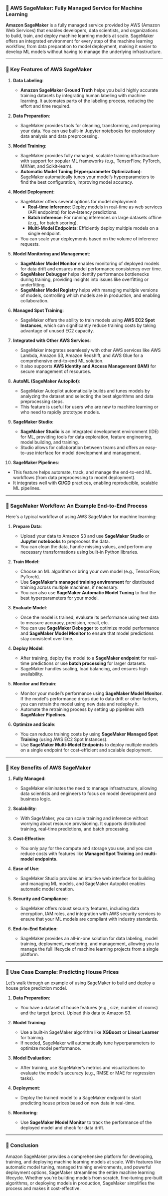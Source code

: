 ### **📌 AWS SageMaker: Fully Managed Service for Machine Learning**

**Amazon SageMaker** is a fully managed service provided by AWS (Amazon Web Services) that enables developers, data scientists, and organizations to build, train, and deploy machine learning models at scale. SageMaker offers an integrated environment for every step of the machine learning workflow, from data preparation to model deployment, making it easier to develop ML models without having to manage the underlying infrastructure.

---

### **🚀 Key Features of AWS SageMaker**

1. **Data Labeling**:
   - **Amazon SageMaker Ground Truth** helps you build highly accurate training datasets by integrating human labeling with machine learning. It automates parts of the labeling process, reducing the effort and time required.

2. **Data Preparation**:
   - SageMaker provides tools for cleaning, transforming, and preparing your data. You can use built-in Jupyter notebooks for exploratory data analysis and data preprocessing.

3. **Model Training**:
   - SageMaker provides fully managed, scalable training infrastructure with support for popular ML frameworks (e.g., TensorFlow, PyTorch, MXNet, and Scikit-learn).
   - **Automatic Model Tuning (Hyperparameter Optimization)**: SageMaker automatically tunes your model’s hyperparameters to find the best configuration, improving model accuracy.

4. **Model Deployment**:
   - SageMaker offers several options for model deployment:
     - **Real-time inference**: Deploy models in real-time as web services (API endpoints) for low-latency predictions.
     - **Batch inference**: For running inferences on large datasets offline (e.g., for batch scoring).
     - **Multi-Model Endpoints**: Efficiently deploy multiple models on a single endpoint.
   - You can scale your deployments based on the volume of inference requests.

5. **Model Monitoring and Management**:
   - **SageMaker Model Monitor** enables monitoring of deployed models for data drift and ensures model performance consistency over time.
   - **SageMaker Debugger** helps identify performance bottlenecks during training, providing insights into issues like overfitting or underfitting.
   - **SageMaker Model Registry** helps with managing multiple versions of models, controlling which models are in production, and enabling collaboration.

6. **Managed Spot Training**:
   - SageMaker offers the ability to train models using **AWS EC2 Spot Instances**, which can significantly reduce training costs by taking advantage of unused EC2 capacity.

7. **Integrated with Other AWS Services**:
   - SageMaker integrates seamlessly with other AWS services like AWS Lambda, Amazon S3, Amazon Redshift, and AWS Glue for a comprehensive end-to-end ML solution.
   - It also supports **AWS Identity and Access Management (IAM)** for secure management of resources.

8. **AutoML (SageMaker Autopilot)**:
   - SageMaker Autopilot automatically builds and tunes models by analyzing the dataset and selecting the best algorithms and data preprocessing steps.
   - This feature is useful for users who are new to machine learning or who need to rapidly prototype models.

9. **SageMaker Studio**:
   - **SageMaker Studio** is an integrated development environment (IDE) for ML, providing tools for data exploration, feature engineering, model building, and training.
   - Studio allows for collaboration between teams and offers an easy-to-use interface for model development and management.

10. **SageMaker Pipelines**:
   - This feature helps automate, track, and manage the end-to-end ML workflows (from data preprocessing to model deployment).
   - It integrates well with **CI/CD** practices, enabling reproducible, scalable ML pipelines.

---

### **🚀 SageMaker Workflow: An Example End-to-End Process**

Here's a typical workflow of using AWS SageMaker for machine learning:

1. **Prepare Data**:
   - Upload your data to Amazon S3 and use **SageMaker Studio** or **Jupyter notebooks** to preprocess the data.
   - You can clean the data, handle missing values, and perform any necessary transformations using built-in Python libraries.

2. **Train Model**:
   - Choose an ML algorithm or bring your own model (e.g., TensorFlow, PyTorch).
   - Use **SageMaker’s managed training environment** for distributed training across multiple machines, if necessary.
   - You can also use **SageMaker Automatic Model Tuning** to find the best hyperparameters for your model.

3. **Evaluate Model**:
   - Once the model is trained, evaluate its performance using test data to measure accuracy, precision, recall, etc.
   - You can use **SageMaker Debugger** to optimize model performance and **SageMaker Model Monitor** to ensure that model predictions stay consistent over time.

4. **Deploy Model**:
   - After training, deploy the model to a **SageMaker endpoint** for real-time predictions or use **batch processing** for larger datasets.
   - SageMaker handles scaling, load balancing, and ensures high availability.

5. **Monitor and Retrain**:
   - Monitor your model’s performance using **SageMaker Model Monitor**. If the model's performance drops due to data drift or other factors, you can retrain the model using new data and redeploy it.
   - Automate the retraining process by setting up pipelines with **SageMaker Pipelines**.

6. **Optimize and Scale**:
   - You can reduce training costs by using **SageMaker Managed Spot Training** (using AWS EC2 Spot Instances).
   - Use **SageMaker Multi-Model Endpoints** to deploy multiple models on a single endpoint for cost-efficient and scalable deployment.

---

### **🚀 Key Benefits of AWS SageMaker**

1. **Fully Managed**:
   - SageMaker eliminates the need to manage infrastructure, allowing data scientists and engineers to focus on model development and business logic.

2. **Scalability**:
   - With SageMaker, you can scale training and inference without worrying about resource provisioning. It supports distributed training, real-time predictions, and batch processing.

3. **Cost-Effective**:
   - You only pay for the compute and storage you use, and you can reduce costs with features like **Managed Spot Training** and **multi-model endpoints**.

4. **Ease of Use**:
   - SageMaker Studio provides an intuitive web interface for building and managing ML models, and SageMaker Autopilot enables automatic model creation.

5. **Security and Compliance**:
   - SageMaker offers robust security features, including data encryption, IAM roles, and integration with AWS security services to ensure that your ML models are compliant with industry standards.

6. **End-to-End Solution**:
   - SageMaker provides an all-in-one solution for data labeling, model training, deployment, monitoring, and management, allowing you to manage the full lifecycle of machine learning projects from a single platform.

---

### **🚀 Use Case Example: Predicting House Prices**

Let’s walk through an example of using SageMaker to build and deploy a house price prediction model.

1. **Data Preparation**:
   - You have a dataset of house features (e.g., size, number of rooms) and the target (price). Upload this data to Amazon S3.

2. **Model Training**:
   - Use a built-in SageMaker algorithm like **XGBoost** or **Linear Learner** for training.
   - If needed, SageMaker will automatically tune hyperparameters to optimize model performance.

3. **Model Evaluation**:
   - After training, use SageMaker’s metrics and visualizations to evaluate the model's accuracy (e.g., RMSE or MAE for regression tasks).

4. **Deployment**:
   - Deploy the trained model to a SageMaker endpoint to start predicting house prices based on new data in real-time.

5. **Monitoring**:
   - Use **SageMaker Model Monitor** to track the performance of the deployed model and check for data drift.

---

### **🚀 Conclusion**

Amazon SageMaker provides a comprehensive platform for developing, training, and deploying machine learning models at scale. With features like automatic model tuning, managed training environments, and powerful deployment options, SageMaker streamlines the entire machine learning lifecycle. Whether you're building models from scratch, fine-tuning pre-built algorithms, or deploying models in production, SageMaker simplifies the process and makes it cost-effective.
